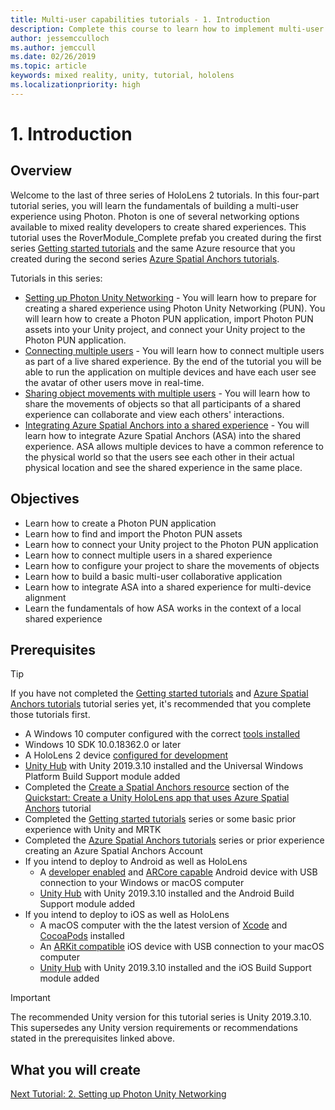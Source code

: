 ```yaml
---
title: Multi-user capabilities tutorials - 1. Introduction
description: Complete this course to learn how to implement multi-user shared experiences within a HoloLens 2 application.
author: jessemcculloch
ms.author: jemccull
ms.date: 02/26/2019
ms.topic: article
keywords: mixed reality, unity, tutorial, hololens
ms.localizationpriority: high
---
```


<!-- TODO: Sync entire Introduction page with Base and Asa -->
# 1. Introduction

<!-- TODO: Most likely remove this section, design seems outdated and not seeing it being used in new tutorials. Waiting confirmation from MS
## Device support
-->

## Overview

<!-- TODO: Consider removing 'Photon' from 'Photon PUN' as it is repeat (it was added for clarity) -->
<!-- TODO: Consider change "Welcome to the third..." something like "This tutorial builds on the Getting started tutorial series and uses the RoverWhateverName prefab you created during those tutorials and also uses the same Azure resource that you created during the Azure Spatial Anchors tutorial series. You can continue building on the Unity project or etc..." -->
Welcome to the last of three series of HoloLens 2 tutorials. In this four-part tutorial series, you will learn the fundamentals of building a multi-user experience using Photon. Photon is one of several networking options available to mixed reality developers to create shared experiences. This tutorial uses the RoverModule_Complete prefab you created during the first series [Getting started tutorials](mr-learning-base-01.md) and the same Azure resource that you created during the second series [Azure Spatial Anchors tutorials](mr-learning-asa-01.md).

Tutorials in this series:

* [Setting up Photon Unity Networking](mr-learning-sharing-02.md) - You will learn how to prepare for creating a shared experience using Photon Unity Networking (PUN). You will learn how to create a Photon PUN application, import Photon PUN assets into your Unity project, and connect your Unity project to the Photon PUN application.
* [Connecting multiple users](mr-learning-sharing-03.md) - You will learn how to connect multiple users as part of a live shared experience. By the end of the tutorial you will be able to run the application on multiple devices and have each user see the avatar of other users move in real-time.
* [Sharing object movements with multiple users](mr-learning-sharing-04.md) - You will learn how to share the movements of objects so that all participants of a shared experience can collaborate and view each others' interactions.
* [Integrating Azure Spatial Anchors into a shared experience](mr-learning-sharing-05.md) - You will learn how to integrate Azure Spatial Anchors (ASA) into the shared experience. ASA allows multiple devices to have a common reference to the physical world so that the users see each other in their actual physical location and see the shared experience in the same place.

## Objectives

<!-- TODO: Update to exact wording used in the following tutorials' Objectives section -->
* Learn how to create a Photon PUN application
* Learn how to find and import the Photon PUN assets
* Learn how to connect your Unity project to the Photon PUN application
* Learn how to connect multiple users in a shared experience
* Learn how to configure your project to share the movements of objects
* Learn how to build a basic multi-user collaborative application
* Learn how to integrate ASA into a shared experience for multi-device alignment
* Learn the fundamentals of how ASA works in the context of a local shared experience

## Prerequisites

>[!TIP]
>If you have not completed the [Getting started tutorials](mr-learning-base-01.md) and [Azure Spatial Anchors tutorials](mr-learning-asa-01.md) tutorial series yet, it's recommended that you complete those tutorials first.

* A Windows 10 computer configured with the correct [tools installed](install-the-tools.md)
* Windows 10 SDK 10.0.18362.0 or later
* A HoloLens 2 device [configured for development](using-visual-studio.md#enabling-developer-mode)
* <a href="https://docs.unity3d.com/Manual/GettingStartedInstallingHub.html" target="_blank">Unity Hub</a> with Unity 2019.3.10 installed and the Universal Windows Platform Build Support module added
* Completed the [Create a Spatial Anchors resource](https://docs.microsoft.com/azure/spatial-anchors/quickstarts/get-started-unity-hololens#create-a-spatial-anchors-resource) section of the [Quickstart: Create a Unity HoloLens app that uses Azure Spatial Anchors](https://docs.microsoft.com/azure/spatial-anchors/quickstarts/get-started-unity-hololens) tutorial
* Completed the [Getting started tutorials](mr-learning-base-01.md) series or some basic prior experience with Unity and MRTK
* Completed the [Azure Spatial Anchors tutorials](mr-learning-asa-01.md) series or prior experience creating an Azure Spatial Anchors Account
* If you intend to deploy to Android as well as HoloLens
  * A <a href="https://developer.android.com/studio/debug/dev-options" target="_blank">developer enabled</a> and <a href="https://developers.google.com/ar/discover/supported-devices" target="_blank">ARCore capable</a>
 Android device with USB connection to your Windows or macOS computer
  * <a href="https://docs.unity3d.com/Manual/GettingStartedInstallingHub.html" target="_blank">Unity Hub</a> with Unity 2019.3.10 installed and the Android Build Support module added
* If you intend to deploy to iOS as well as HoloLens
  * A macOS computer with the the latest version of <a href="https://geo.itunes.apple.com/us/app/xcode/id497799835?mt=12" target="_blank">Xcode</a> and <a href="https://cocoapods.org" target="_blank">CocoaPods</a> installed
  * An <a href="https://developer.apple.com/documentation/arkit/verifying_device_support_and_user_permission" target="_blank">ARKit compatible</a> iOS device with USB connection to your macOS computer
  * <a href="https://docs.unity3d.com/Manual/GettingStartedInstallingHub.html" target="_blank">Unity Hub</a> with Unity 2019.3.10 installed and the iOS Build Support module added

> [!IMPORTANT]
> The recommended Unity version for this tutorial series is Unity 2019.3.10. This supersedes any Unity version requirements or recommendations stated in the prerequisites linked above.

<!-- TODO: Consider adding a 'What you will create' section with animations/images -->
## What you will create

[Next Tutorial: 2. Setting up Photon Unity Networking](mr-learning-sharing-02.md)
